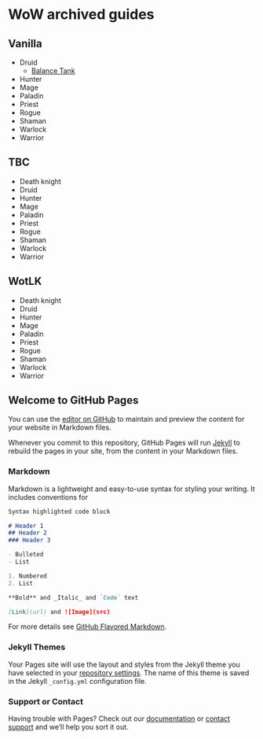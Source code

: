 # WoW archived guides

## Vanilla

- Druid 
  - [Balance Tank](BalanceTank.md)
- Hunter
- Mage
- Paladin
- Priest
- Rogue
- Shaman
- Warlock 
- Warrior

## TBC

- Death knight
- Druid 
- Hunter
- Mage
- Paladin
- Priest
- Rogue
- Shaman
- Warlock 
- Warrior

## WotLK

- Death knight
- Druid 
- Hunter
- Mage
- Paladin
- Priest
- Rogue
- Shaman
- Warlock 
- Warrior








## Welcome to GitHub Pages

You can use the [editor on GitHub](https://github.com/Kodgo/kodgo.github.io/edit/main/index.md) to maintain and preview the content for your website in Markdown files.

Whenever you commit to this repository, GitHub Pages will run [Jekyll](https://jekyllrb.com/) to rebuild the pages in your site, from the content in your Markdown files.

### Markdown

Markdown is a lightweight and easy-to-use syntax for styling your writing. It includes conventions for

```markdown
Syntax highlighted code block

# Header 1
## Header 2
### Header 3

- Bulleted
- List

1. Numbered
2. List

**Bold** and _Italic_ and `Code` text

[Link](url) and ![Image](src)
```

For more details see [GitHub Flavored Markdown](https://guides.github.com/features/mastering-markdown/).

### Jekyll Themes

Your Pages site will use the layout and styles from the Jekyll theme you have selected in your [repository settings](https://github.com/Kodgo/kodgo.github.io/settings). The name of this theme is saved in the Jekyll `_config.yml` configuration file.

### Support or Contact

Having trouble with Pages? Check out our [documentation](https://docs.github.com/categories/github-pages-basics/) or [contact support](https://github.com/contact) and we’ll help you sort it out.
